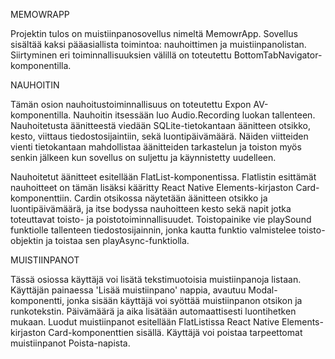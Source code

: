 MEMOWRAPP

Projektin tulos on muistiinpanosovellus nimeltä MemowrApp. Sovellus sisältää kaksi pääasiallista toimintoa: nauhoittimen ja muistiinpanolistan. 
Siirtyminen eri toiminnallisuuksien välillä on toteutettu BottomTabNavigator-komponentilla. 

NAUHOITIN

Tämän osion nauhoitustoiminnallisuus on toteutettu Expon AV-komponentilla. Nauhoitin itsessään luo Audio.Recording luokan tallenteen.
Nauhoitetusta äänitteestä viedään SQLite-tietokantaan äänitteen otsikko, kesto, viittaus tiedostosijaintiin, sekä luontipäivämäärä.
Näiden viitteiden vienti tietokantaan mahdollistaa äänitteiden tarkastelun ja toiston myös senkin jälkeen kun sovellus on suljettu ja käynnistetty uudelleen. 

Nauhoitetut äänitteet esitellään FlatList-komponentissa. Flatlistin esittämät nauhoitteet on tämän lisäksi kääritty React Native Elements-kirjaston
Card-komponenttiin. Cardin otsikossa näytetään äänitteen otsikko ja luontipäivämäärä, ja itse bodyssa nauhoitteen kesto sekä napit jotka toteuttavat 
toisto- ja poistotoiminnallisuudet. Toistopainike vie playSound funktiolle tallenteen tiedostosijainnin, jonka kautta funktio valmistelee toisto-objektin
ja toistaa sen playAsync-funktiolla.

MUISTIINPANOT

Tässä osiossa käyttäjä voi lisätä tekstimuotoisia muistiinpanoja listaan. Käyttäjän painaessa 'Lisää muistiinpano' nappia, avautuu Modal-komponentti,
jonka sisään käyttäjä voi syöttää muistiinpanon otsikon ja runkotekstin. Päivämäärä ja aika lisätään automaattisesti luontihetken mukaan. Luodut muistiinpanot
esitellään FlatListissa React Native Elements-kirjaston Card-komponenttien sisällä. Käyttäjä voi poistaa tarpeettomat muistiinpanot Poista-napista.